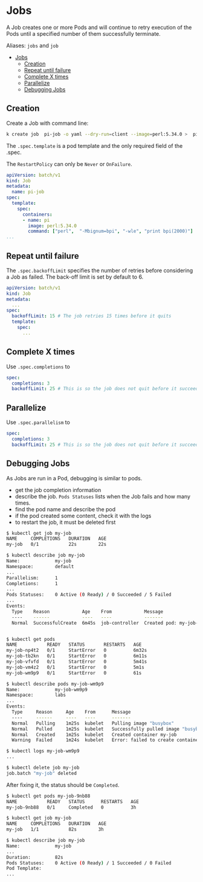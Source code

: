 # Jobs

A Job creates one or more Pods and will continue to retry execution of the Pods until a specified number of them successfully terminate. 

Aliases: `jobs` and `job`

- [Jobs](#jobs)
  - [Creation](#creation)
  - [Repeat until failure](#repeat-until-failure)
  - [Complete X times](#complete-x-times)
  - [Parallelize](#parallelize)
  - [Debugging Jobs](#debugging-jobs)


## Creation

Create a Job with command line:

```bash
k create job  pi-job -o yaml --dry-run=client --image=perl:5.34.0 >  pi.yaml
```

The `.spec.template` is a pod template and the only required field of the .spec.

The `RestartPolicy` can only be `Never` or `OnFailure`.


```yaml
apiVersion: batch/v1
kind: Job
metadata:
  name: pi-job
spec:
  template:
    spec:
      containers:
      - name: pi
        image: perl:5.34.0
        command: ["perl",  "-Mbignum=bpi", "-wle", "print bpi(2000)"]
...
```

## Repeat until failure

The `.spec.backoffLimit` specifies the number of retries before considering a Job as failed. The back-off limit is set by default to 6. 


```yaml
apiVersion: batch/v1
kind: Job
metadata:
  ...
spec:
  backoffLimit: 15 # The job retries 15 times before it quits
  template:
    spec:
      ...
```

## Complete X times

Use `.spec.completions` to 

```yaml
spec:
  completions: 3
  backoffLimit: 25 # This is so the job does not quit before it succeeds.
```

## Parallelize

Use `.spec.parallelism` to 

```yaml
spec:
  completions: 3
  backoffLimit: 25 # This is so the job does not quit before it succeeds.
```
## Debugging Jobs

As Jobs are run in a Pod, debugging is similar to pods. 

- get the job completion information
- describe the job. `Pods Statuses` lists when the Job fails and how many times.
- find the pod name and describe the pod
- if the pod created some content, check it with the logs
- to restart the job, it must be deleted first

```bash
$ kubectl get job my-job
NAME     COMPLETIONS   DURATION   AGE
my-job   0/1           22s        22s

$ kubectl describe job my-job
Name:             my-job
Namespace:        default
...
Parallelism:      1
Completions:      1
...
Pods Statuses:    0 Active (0 Ready) / 0 Succeeded / 5 Failed
...
Events:
  Type    Reason            Age    From            Message
  ----    ------            ----   ----            -------
  Normal  SuccessfulCreate  6m45s  job-controller  Created pod: my-job-wm9p9


$ kubectl get pods
NAME           READY   STATUS       RESTARTS   AGE
my-job-np4t2   0/1     StartError   0          6m32s
my-job-tb2kn   0/1     StartError   0          6m11s
my-job-vfvfd   0/1     StartError   0          5m41s
my-job-vm4z2   0/1     StartError   0          5m1s
my-job-wm9p9   0/1     StartError   0          61s

$ kubectl describe pods my-job-wm9p9
Name:             my-job-wm9p9
Namespace:        labs
...
Events:
  Type     Reason     Age    From      Message
  ----     ------     ----   ----      -------
  Normal   Pulling    1m25s  kubelet   Pulling image "busybox"
  Normal   Pulled     1m25s  kubelet   Successfully pulled image "busybox" in 609ms (609ms including waiting)
  Normal   Created    1m25s  kubelet   Created container my-job
  Warning  Failed     1m24s  kubelet   Error: failed to create containerd task: ....

$ kubectl logs my-job-wm9p9
...

$ kubectl delete job my-job 
job.batch "my-job" deleted
```

After fixing it, the status should be `Completed`.

```bash
$ kubectl get pods my-job-9nb88
NAME           READY   STATUS      RESTARTS   AGE
my-job-9nb88   0/1     Completed   0          3h

$ kubectl get job my-job 
NAME     COMPLETIONS   DURATION   AGE
my-job   1/1           82s        3h

$ kubectl describe job my-job 
Name:             my-job
...
Duration:         82s
Pods Statuses:    0 Active (0 Ready) / 1 Succeeded / 0 Failed
Pod Template:
...
```